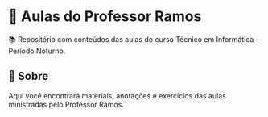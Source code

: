 # 📂 Aulas do Professor Ramos

📚 Repositório com conteúdos das aulas do curso Técnico em Informática – Período Noturno.

## 📌 Sobre
Aqui você encontrará materiais, anotações e exercícios das aulas ministradas pelo Professor Ramos.

